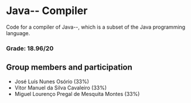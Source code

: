 # Java-- Compiler
Code for a compiler of Java--, which is a subset of the Java programming language.

### Grade: 18.96/20
## Group members and participation

- José Luís Nunes Osório (33%)
- Vitor Manuel da Silva Cavaleiro (33%)
- Miguel Lourenço Pregal de Mesquita Montes (33%)
